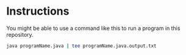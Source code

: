 # Instructions

You might be able to use a command like this to run a program in this repository.

```sh
java programName.java | tee programName.java.output.txt
```

